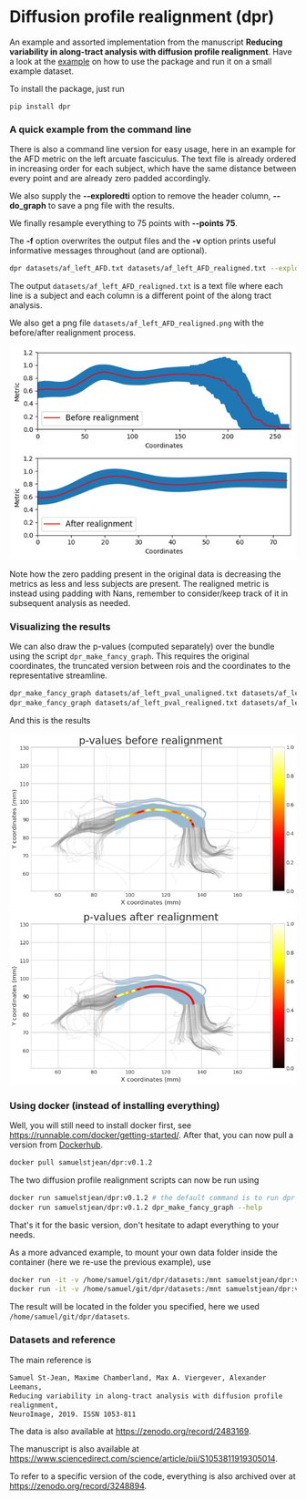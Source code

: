 # Diffusion profile realignment (dpr)

An example and assorted implementation from the manuscript **Reducing variability in along-tract analysis with diffusion profile realignment**.
Have a look at the [example](example.ipynb) on how to use the package and run it on a small example dataset.

To install the package, just run 
~~~
pip install dpr
~~~

### A quick example from the command line

There is also a command line version for easy usage, here in an example for the AFD metric on the left arcuate fasciculus.
The text file is already ordered in increasing order for each subject, which have the same distance between every point and are already zero padded accordingly.

We also supply the **--exploredti** option to remove the header column, **--do_graph** to save a png file with the results.

We finally resample everything to 75 points with **--points 75**.

The **-f** option overwrites the output files and the **-v** option prints useful informative messages throughout (and are optional).

~~~bash
dpr datasets/af_left_AFD.txt datasets/af_left_AFD_realigned.txt --exploredti --do_graph -f -v --points 75
~~~

The output ```datasets/af_left_AFD_realigned.txt``` is a text file where each line is a subject and each column is a different point of the along tract analysis.

We also get a png file ```datasets/af_left_AFD_realigned.png``` with the before/after realignment process.

![](datasets/af_left_AFD_realigned.png)

Note how the zero padding present in the original data is decreasing the metrics as less and less subjects are present.
The realigned metric is instead using padding with Nans, remember to consider/keep track of it in subsequent analysis as needed.

### Visualizing the results

We can also draw the p-values (computed separately) over the bundle using the script ```dpr_make_fancy_graph```.
This requires the original coordinates, the truncated version between rois and the coordinates to the representative streamline.

~~~bash
dpr_make_fancy_graph datasets/af_left_pval_unaligned.txt datasets/af_left_coordinates.txt datasets/af_left_truncated_coordinates.txt datasets/af_left_average_coordinates.txt 0,2 pvals_unaligned.png --title 'p-values before realignment' -f
dpr_make_fancy_graph datasets/af_left_pval_realigned.txt datasets/af_left_coordinates.txt datasets/af_left_truncated_coordinates.txt datasets/af_left_average_coordinates.txt 0,2 pvals_realigned.png -f
~~~

And this is the results

![](datasets/pvals_unaligned.png)
![](datasets/pvals_realigned.png)

### Using docker (instead of installing everything)

Well, you will still need to install docker first, see https://runnable.com/docker/getting-started/.
After that, you can now pull a version from [Dockerhub](https://hub.docker.com/repository/docker/samuelstjean/dpr).

~~~bash
docker pull samuelstjean/dpr:v0.1.2 
~~~

The two diffusion profile realignment scripts can now be run using

~~~bash
docker run samuelstjean/dpr:v0.1.2 # the default command is to run dpr --help
docker run samuelstjean/dpr:v0.1.2 dpr_make_fancy_graph --help
~~~

That's it for the basic version, don't hesitate to adapt everything to your needs.

As a more advanced example, to mount your own data folder inside the container (here we re-use the previous example), use

~~~bash
docker run -it -v /home/samuel/git/dpr/datasets:/mnt samuelstjean/dpr:v0.1.2 dpr /mnt/af_left_AFD.txt /mnt/af_left_AFD_realigned.txt --exploredti --do_graph -f -v --points 75
docker run -it -v /home/samuel/git/dpr/datasets:/mnt samuelstjean/dpr:v0.1.2 dpr_make_fancy_graph /mnt/af_left_pval_unaligned.txt /mnt/af_left_coordinates.txt /mnt/af_left_truncated_coordinates.txt /mnt/af_left_average_coordinates.txt 0,2 /mnt/pvals_unaligned.png --title 'p-values before realignment' -f
~~~

The result will be located in the folder you specified, here we used ```/home/samuel/git/dpr/datasets```.

### Datasets and reference

The main reference is

~~~
Samuel St-Jean, Maxime Chamberland, Max A. Viergever, Alexander Leemans,
Reducing variability in along-tract analysis with diffusion profile realignment,
NeuroImage, 2019. ISSN 1053-811
~~~

The data is also available at https://zenodo.org/record/2483169.

The manuscript is also available at https://www.sciencedirect.com/science/article/pii/S1053811919305014.

To refer to a specific version of the code, everything is also archived over at https://zenodo.org/record/3248894.
